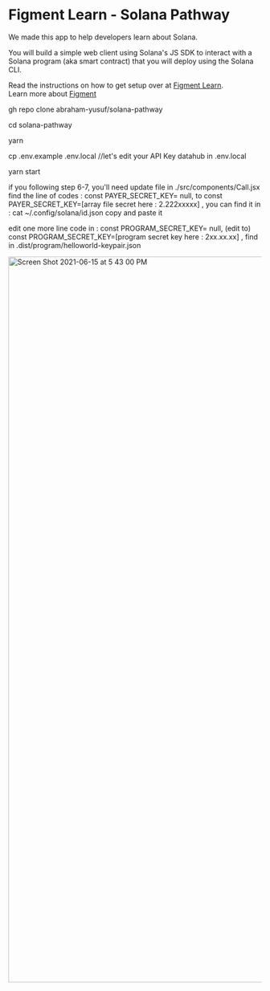 # Figment Learn - Solana Pathway

We made this app to help developers learn about Solana.

You will build a simple web client using Solana's JS SDK to interact with a Solana program (aka smart contract) that you will deploy using the Solana CLI.

Read the instructions on how to get setup over at [Figment Learn](https://learn.figment.io/network-documentation/solana/solana-pathway).  
Learn more about [Figment](https://figment.io/)

gh repo clone abraham-yusuf/solana-pathway

cd solana-pathway

yarn

cp .env.example .env.local  //let's edit your API Key datahub in .env.local

yarn start


if you following step 6-7, you'll need update file in ./src/components/Call.jsx 
find the line of codes : const PAYER_SECRET_KEY= null, to const PAYER_SECRET_KEY=[array file secret here : 2.222xxxxx] , you can find it in : cat ~/.config/solana/id.json copy and paste it

edit one more line code in : const PROGRAM_SECRET_KEY= null, (edit to) const PROGRAM_SECRET_KEY=[program secret key here : 2xx.xx.xx] , find in .dist/program/helloworld-keypair.json

<img width="1446" alt="Screen Shot 2021-06-15 at 5 43 00 PM" src="https://user-images.githubusercontent.com/206753/122127424-240c3100-ce01-11eb-83db-4fc99c19406f.png">
